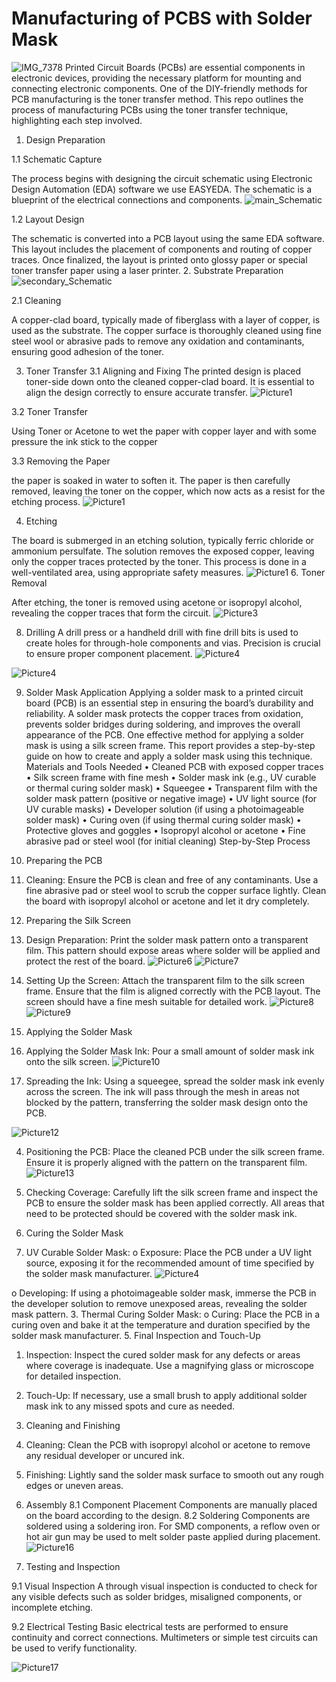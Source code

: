 # Manufacturing of PCBS with Solder Mask
![IMG_7378](https://github.com/user-attachments/assets/c0d4c2f1-4def-424f-97cf-cc3a0be6e29d)
Printed Circuit Boards (PCBs) are essential components in electronic devices, providing the necessary platform for mounting and connecting electronic components. One of the DIY-friendly methods for PCB manufacturing is the toner transfer method. This repo outlines the process of manufacturing PCBs using the toner transfer technique, highlighting each step involved.
1. Design Preparation

1.1 Schematic Capture

The process begins with designing the circuit schematic using Electronic Design Automation (EDA) software we use EASYEDA. The schematic is a blueprint of the electrical connections and components.
![main_Schematic](https://github.com/user-attachments/assets/bdc470ab-c9f0-44b3-b7dc-fc4dae3cfe45)

1.2 Layout Design

The schematic is converted into a PCB layout using the same EDA software. This layout includes the placement of components and routing of copper traces. Once finalized, the layout is printed onto glossy paper or special toner transfer paper using a laser printer.
2. Substrate Preparation
![secondary_Schematic](https://github.com/user-attachments/assets/73a4351d-982e-409a-8036-3926abc09d02)

2.1 Cleaning

A copper-clad board, typically made of fiberglass with a layer of copper, is used as the substrate. The copper surface is thoroughly cleaned using fine steel wool or abrasive pads to remove any oxidation and contaminants, ensuring good adhesion of the toner.


3. Toner Transfer
3.1 Aligning and Fixing
The printed design is placed toner-side down onto the cleaned copper-clad board. It is essential to align the design correctly to ensure accurate transfer.
![Picture1](https://github.com/user-attachments/assets/3f6390fa-1b67-4c9c-894d-f1e2108d3fbe)

3.2 Toner Transfer
   
Using Toner or Acetone to wet the paper with copper layer and with some pressure the ink stick to the copper
 
3.3 Removing the Paper

the paper is soaked in water to soften it. The paper is then carefully removed, leaving the toner on the copper, which now acts as a resist for the etching process.
![Picture1](https://github.com/user-attachments/assets/0874898e-dde8-4458-b516-23aa2f2c6dee)


4. Etching
   
The board is submerged in an etching solution, typically ferric chloride or ammonium persulfate. The solution removes the exposed copper, leaving only the copper traces protected by the toner. This process is done in a well-ventilated area, using appropriate safety measures.
  ![Picture1](https://github.com/user-attachments/assets/2b8c93c7-2bc1-4ca3-bf4a-b301992beff3)
6. Toner Removal
   
After etching, the toner is removed using acetone or isopropyl alcohol, revealing the copper traces that form the circuit.
  ![Picture3](https://github.com/user-attachments/assets/6ffbe2e7-72ca-4dc7-b15e-785654e66460)

8. Drilling
A drill press or a handheld drill with fine drill bits is used to create holes for through-hole components and vias. Precision is crucial to ensure proper component placement.
![Picture4](https://github.com/user-attachments/assets/b5a4874d-c5bf-491d-baf7-f76f0c122196)

![Picture4](https://github.com/user-attachments/assets/6b788ed2-d399-45fa-92e2-022168227a82)

9. Solder Mask Application
Applying a solder mask to a printed circuit board (PCB) is an essential step in ensuring the board’s durability and reliability. A solder mask protects the copper traces from oxidation, prevents solder bridges during soldering, and improves the overall appearance of the PCB. One effective method for applying a solder mask is using a silk screen frame. This report provides a step-by-step guide on how to create and apply a solder mask using this technique.
Materials and Tools Needed
•	Cleaned PCB with exposed copper traces
•	Silk screen frame with fine mesh
•	Solder mask ink (e.g., UV curable or thermal curing solder mask)
•	Squeegee
•	Transparent film with the solder mask pattern (positive or negative image)
•	UV light source (for UV curable masks)
•	Developer solution (if using a photoimageable solder mask)
•	Curing oven (if using thermal curing solder mask)
•	Protective gloves and goggles
•	Isopropyl alcohol or acetone
•	Fine abrasive pad or steel wool (for initial cleaning)
Step-by-Step Process
1. Preparing the PCB
1.	Cleaning: Ensure the PCB is clean and free of any contaminants. Use a fine abrasive pad or steel wool to scrub the copper surface lightly. Clean the board with isopropyl alcohol or acetone and let it dry completely.
2. Preparing the Silk Screen
1.	Design Preparation: Print the solder mask pattern onto a transparent film. This pattern should expose areas where solder will be applied and protect the rest of the board.
  ![Picture6](https://github.com/user-attachments/assets/9b6b560e-f9a8-4703-bf18-e6e4d9108124)
![Picture7](https://github.com/user-attachments/assets/5a09a82a-69ca-447f-aa4d-b01b82ec5067)

2.	Setting Up the Screen: Attach the transparent film to the silk screen frame. Ensure that the film is aligned correctly with the PCB layout. The screen should have a fine mesh suitable for detailed work.
  ![Picture8](https://github.com/user-attachments/assets/85c28e92-3163-42ff-b2a5-2abf8e88bd89)
![Picture9](https://github.com/user-attachments/assets/df404f55-5a38-4e02-b768-3b31af437c2a)

3. Applying the Solder Mask
1.	Applying the Solder Mask Ink: Pour a small amount of solder mask ink onto the silk screen.
   ![Picture10](https://github.com/user-attachments/assets/1f92f336-e3a8-4e98-826d-ba861e62c426)

3.	Spreading the Ink: Using a squeegee, spread the solder mask ink evenly across the screen. The ink will pass through the mesh in areas not blocked by the pattern, transferring the solder mask design onto the PCB.
  
![Picture12](https://github.com/user-attachments/assets/a6907ee3-385d-4d94-bd10-893e0c8f4e3d)

4.	Positioning the PCB: Place the cleaned PCB under the silk screen frame. Ensure it is properly aligned with the pattern on the transparent film.
 ![Picture13](https://github.com/user-attachments/assets/125b6398-6ed5-4f72-9b2e-ea37b45fcab4)


5.	Checking Coverage: Carefully lift the silk screen frame and inspect the PCB to ensure the solder mask has been applied correctly. All areas that need to be protected should be covered with the solder mask ink.
4. Curing the Solder Mask
1.	UV Curable Solder Mask:
o	Exposure: Place the PCB under a UV light source, exposing it for the recommended amount of time specified by the solder mask manufacturer.
![Picture4](https://github.com/user-attachments/assets/d0b058cd-1b93-41d9-aa58-0b4174da3b3d)

o	Developing: If using a photoimageable solder mask, immerse the PCB in the developer solution to remove unexposed areas, revealing the solder mask pattern.
3.	Thermal Curing Solder Mask:
o	Curing: Place the PCB in a curing oven and bake it at the temperature and duration specified by the solder mask manufacturer.
5. Final Inspection and Touch-Up
1.	Inspection: Inspect the cured solder mask for any defects or areas where coverage is inadequate. Use a magnifying glass or microscope for detailed inspection.  
2.	Touch-Up: If necessary, use a small brush to apply additional solder mask ink to any missed spots and cure as needed.
6. Cleaning and Finishing
1.	Cleaning: Clean the PCB with isopropyl alcohol or acetone to remove any residual developer or uncured ink.
2.	Finishing: Lightly sand the solder mask surface to smooth out any rough edges or uneven areas.
 

8. Assembly
8.1 Component Placement
Components are manually placed on the board according to the design. 
8.2 Soldering
Components are soldered using a soldering iron. For SMD components, a reflow oven or hot air gun may be used to melt solder paste applied during placement.
![Picture16](https://github.com/user-attachments/assets/5484e66f-f402-452f-912a-eddaafaba77a)
9. Testing and Inspection

9.1 Visual Inspection
A through visual inspection is conducted to check for any visible defects such as solder bridges, misaligned components, or incomplete etching.

9.2 Electrical Testing
Basic electrical tests are performed to ensure continuity and correct connections. Multimeters or simple test circuits can be used to verify functionality.
 
![Picture17](https://github.com/user-attachments/assets/36dadeb1-20fe-40eb-8676-022b69a1e52d)

